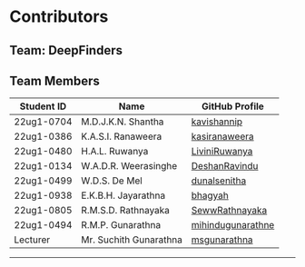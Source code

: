 # Contributors

## Team: DeepFinders

## Team Members

| Student ID | Name | GitHub Profile |
|------------|------|----------------|
| 22ug1-0704 | M.D.J.K.N. Shantha | [kavishannip](https://github.com/kavishannip) |
| 22ug1-0386 | K.A.S.I. Ranaweera | [kasiranaweera](https://github.com/kasiranaweera) |
| 22ug1-0480 | H.A.L. Ruwanya | [LiviniRuwanya](https://github.com/LiviniRuwanya) |
| 22ug1-0134 | W.A.D.R. Weerasinghe | [DeshanRavindu](https://github.com/DeshanRavindu) |
| 22ug1-0499 | W.D.S. De Mel | [dunalsenitha](https://github.com/dunalsenitha) |
| 22ug1-0938 | E.K.B.H. Jayarathna | [bhagyah](https://github.com/bhagyah) |
| 22ug1-0805 | R.M.S.D. Rathnayaka | [SewwRathnayaka](https://github.com/SewwRathnayaka) |
| 22ug1-0494 | R.M.P. Gunarathna | [mihindugunarathne](https://github.com/mihindugunarathne) |
| Lecturer   | Mr. Suchith Gunarathna | [msgunarathna](https://github.com/msgunarathna) |

---

